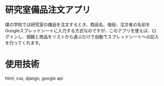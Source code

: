 # 研究室備品注文アプリ
僕の学校では研究室の備品を注文するとき、商品名、値段、注文者の名前をGoogleスプレッドシートに入力する方式なのですが、このアプリを使えば、ログインし、個数と商品をリストから選ぶだけで自動でスプレッドシートへの記入を行ってくれます。
# 使用技術
html, css, django, google api
